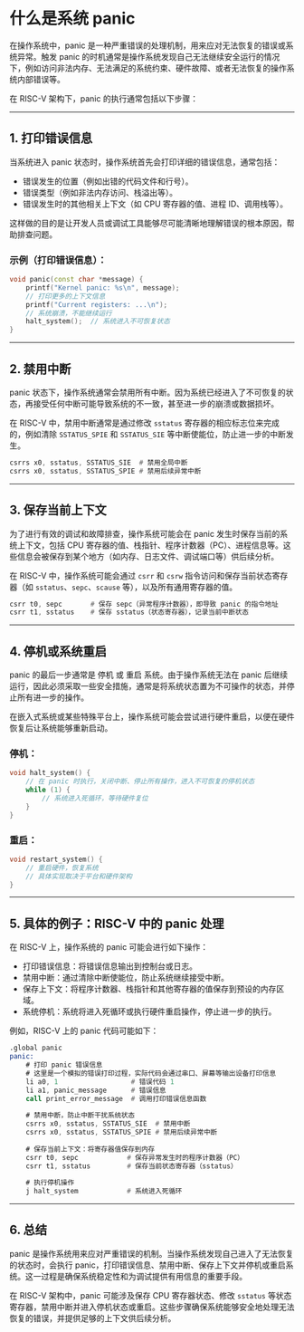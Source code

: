 
# 什么是系统 panic

在操作系统中，panic 是一种严重错误的处理机制，用来应对无法恢复的错误或系统异常。触发 panic 的时机通常是操作系统发现自己无法继续安全运行的情况下，例如访问非法内存、无法满足的系统约束、硬件故障、或者无法恢复的操作系统内部错误等。

在 RISC-V 架构下，panic 的执行通常包括以下步骤：

---

## 1. 打印错误信息
当系统进入 panic 状态时，操作系统首先会打印详细的错误信息，通常包括：
- 错误发生的位置（例如出错的代码文件和行号）。
- 错误类型（例如非法内存访问、栈溢出等）。
- 错误发生时的其他相关上下文（如 CPU 寄存器的值、进程 ID、调用栈等）。

这样做的目的是让开发人员或调试工具能够尽可能清晰地理解错误的根本原因，帮助排查问题。

### 示例（打印错误信息）：

```cpp
void panic(const char *message) {
    printf("Kernel panic: %s\n", message);
    // 打印更多的上下文信息
    printf("Current registers: ...\n");
    // 系统崩溃，不能继续运行
    halt_system();  // 系统进入不可恢复状态
}
```

---

## 2. 禁用中断
panic 状态下，操作系统通常会禁用所有中断。因为系统已经进入了不可恢复的状态，再接受任何中断可能导致系统的不一致，甚至进一步的崩溃或数据损坏。

在 RISC-V 中，禁用中断通常是通过修改 `sstatus` 寄存器的相应标志位来完成的，例如清除 `SSTATUS_SPIE` 和 `SSTATUS_SIE` 等中断使能位，防止进一步的中断发生。

```asm
csrrs x0, sstatus, SSTATUS_SIE  # 禁用全局中断
csrrs x0, sstatus, SSTATUS_SPIE # 禁用后续异常中断
```

---

## 3. 保存当前上下文
为了进行有效的调试和故障排查，操作系统可能会在 panic 发生时保存当前的系统上下文，包括 CPU 寄存器的值、栈指针、程序计数器（PC）、进程信息等。这些信息会被保存到某个地方（如内存、日志文件、调试端口等）供后续分析。

在 RISC-V 中，操作系统可能会通过 `csrr` 和 `csrw` 指令访问和保存当前状态寄存器（如 `sstatus`、`sepc`、`scause` 等），以及所有通用寄存器的值。

```asm
csrr t0, sepc       # 保存 sepc（异常程序计数器），即导致 panic 的指令地址
csrr t1, sstatus    # 保存 sstatus（状态寄存器），记录当前中断状态
```

---

## 4. 停机或系统重启
panic 的最后一步通常是 停机 或 重启 系统。由于操作系统无法在 panic 后继续运行，因此必须采取一些安全措施，通常是将系统状态置为不可操作的状态，并停止所有进一步的操作。

在嵌入式系统或某些特殊平台上，操作系统可能会尝试进行硬件重启，以便在硬件恢复后让系统能够重新启动。

### 停机：

```cpp
void halt_system() {
    // 在 panic 时执行，关闭中断、停止所有操作，进入不可恢复的停机状态
    while (1) { 
        // 系统进入死循环，等待硬件复位
    }
}
```

### 重启：

```cpp
void restart_system() {
    // 重启硬件，恢复系统
    // 具体实现取决于平台和硬件架构
}
```

---

## 5. 具体的例子：RISC-V 中的 panic 处理
在 RISC-V 上，操作系统的 panic 可能会进行如下操作：
- 打印错误信息：将错误信息输出到控制台或日志。
- 禁用中断：通过清除中断使能位，防止系统继续接受中断。
- 保存上下文：将程序计数器、栈指针和其他寄存器的值保存到预设的内存区域。
- 系统停机：系统将进入死循环或执行硬件重启操作，停止进一步的执行。

例如，RISC-V 上的 panic 代码可能如下：

```asm
.global panic
panic:
    # 打印 panic 错误信息
    # 这里是一个模拟的错误打印过程，实际代码会通过串口、屏幕等输出设备打印信息
    li a0, 1                  # 错误代码 1
    li a1, panic_message      # 错误信息
    call print_error_message  # 调用打印错误信息函数
    
    # 禁用中断，防止中断干扰系统状态
    csrrs x0, sstatus, SSTATUS_SIE  # 禁用中断
    csrrs x0, sstatus, SSTATUS_SPIE # 禁用后续异常中断
    
    # 保存当前上下文：将寄存器值保存到内存
    csrr t0, sepc            # 保存异常发生时的程序计数器（PC）
    csrr t1, sstatus         # 保存当前状态寄存器（sstatus）
    
    # 执行停机操作
    j halt_system            # 系统进入死循环
```

---

## 6. 总结
panic 是操作系统用来应对严重错误的机制。当操作系统发现自己进入了无法恢复的状态时，会执行 panic，打印错误信息、禁用中断、保存上下文并停机或重启系统。这一过程是确保系统稳定性和为调试提供有用信息的重要手段。

在 RISC-V 架构中，panic 可能涉及保存 CPU 寄存器状态、修改 `sstatus` 等状态寄存器，禁用中断并进入停机状态或重启。这些步骤确保系统能够安全地处理无法恢复的错误，并提供足够的上下文供后续分析。
